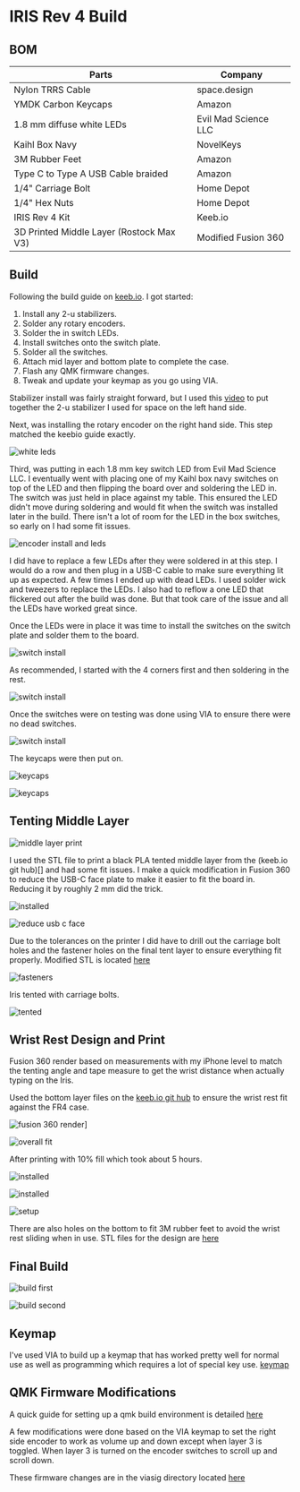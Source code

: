 # IRIS Rev 4 Build

## BOM

Parts | Company 
--- | --- 
Nylon TRRS Cable | space.design 
YMDK Carbon Keycaps | Amazon
1.8 mm diffuse white LEDs | Evil Mad Science LLC
Kaihl Box Navy | NovelKeys
3M Rubber Feet | Amazon
Type C to Type A USB Cable braided | Amazon
1/4" Carriage Bolt | Home Depot
1/4" Hex Nuts | Home Depot
IRIS Rev 4 Kit | Keeb.io
3D Printed Middle Layer (Rostock Max V3) | Modified Fusion 360

## Build

Following the build guide on [keeb.io](https://docs.keeb.io/iris-rev3-build-guide). I got started:

1. Install any 2-u stabilizers.
2. Solder any rotary encoders.
3. Solder the in switch LEDs.
4. Install switches onto the switch plate.
5. Solder all the switches.
6. Attach mid layer and bottom plate to complete the case.
7. Flash any QMK firmware changes.
8. Tweak and update your keymap as you go using VIA.

Stabilizer install was fairly straight forward, but I used this [video](https://www.youtube.com/watch?v=D21Ocg9kVsU) to put together the 2-u stabilizer I used for space on the left hand side.

Next, was installing the rotary encoder on the right hand side.  This step matched the keebio guide exactly.

![white leds](img/white_key_leds.jpg)

Third, was putting in each 1.8 mm key switch LED from Evil Mad Science LLC.  I eventually went with placing one of my Kaihl box navy switches on top of the LED and then flipping the board over and soldering the LED in.  The switch was just held in place against my table.  This ensured the LED didn't move during soldering and would fit when the switch was installed later in the build.  There isn't a lot of room for the LED in the box switches, so early on I had some fit issues.

![encoder install and leds](img/encoder_install_and_leds.jpeg)

I did have to replace a few LEDs after they were soldered in at this step.  I would do a row and then plug in a USB-C cable to make sure everything lit up as expected.  A few times I ended up with dead LEDs.  I used solder wick and tweezers to replace the LEDs.  I also had to reflow a one LED that flickered out after the build was done.  But that took care of the issue and all the LEDs have worked great since.

Once the LEDs were in place it was time to install the switches on the switch plate and solder them to the board.

![switch install](img/switch_install.jpeg)

As recommended, I started with the 4 corners first and then soldering in the rest.

![switch install](img/board_3.jpeg)

Once the switches were on testing was done using VIA to ensure there were no dead switches.

![switch install](img/via_testing_c.jpeg)

The keycaps were then put on.

![keycaps](img/keycaps.jpeg)

![keycaps](img/case_built.jpeg)

## Tenting Middle Layer

![middle layer print](img/middle_layer.jpeg)

I used the STL file to print a black PLA tented middle layer from the (keeb.io git hub)[] and had some fit issues.  I make a quick modification in Fusion 360 to reduce the USB-C face plate to make it easier to fit the board in.  Reducing it by roughly 2 mm did the trick.

![installed](img/middle_layer_installed.jpeg)

![reduce usb c face](img/reduce_usb_c_plate.PNG)

Due to the tolerances on the printer I did have to drill out the carriage bolt holes and the fastener holes on the final tent layer to ensure everything fit properly.  Modified STL is located [here](stl/iris_rev4_tent_middle_layer_v6.stl)

![fasteners](img/fasteners.jpeg)

Iris tented with carriage bolts.

![tented](img/tent_with_bolts.jpeg)
## Wrist Rest Design and Print

Fusion 360 render based on measurements with my iPhone level to match the tenting angle and tape measure to get the wrist distance when actually typing on the Iris.

Used the bottom layer files on the [keeb.io git hub](https://github.com/keebio/iris-case/tree/master/rev3-and-rev4) to ensure the wrist rest fit against the FR4 case.  

![fusion 360 render](img/wrist_rest/Capture.PNG)]

![overall fit](img/wrist_rest/overall_wrist_fit.PNG)

After printing with 10% fill which took about 5 hours.

![installed](img/wrist_rest/wrist_rest_print_1.jpeg)

![installed](img/wrist_rest/wrist_rest_print_2.jpeg)

![setup](img/wrist_rest/wrist_rest_setup_c.jpg)

There are also holes on the bottom to fit 3M rubber feet to avoid the wrist rest sliding when in use.  STL files for the design are [here](stl/iris_wrist_rest_od_v2.stl)

## Final Build

![build first](img/image4.jpeg)

![build second](img/image2.jpeg)

## Keymap

I've used VIA to build up a keymap that has worked pretty well for normal use as well as programming which requires a lot of special key use. [keymap](keymap/iris_rev__4_second.json)
## QMK Firmware Modifications

A quick guide for setting up a qmk build environment is detailed [here](https://github.com/rompgadgets/keyboards/blob/main/qmk_setup_wsl2.md)

A few modifications were done based on the VIA keymap to set the right side encoder to work as volume up and down except when layer 3 is toggled.  When layer 3 is turned on the encoder switches to scroll up and scroll down.

These firmware changes are in the viasig directory located [here](https://www.github.com)